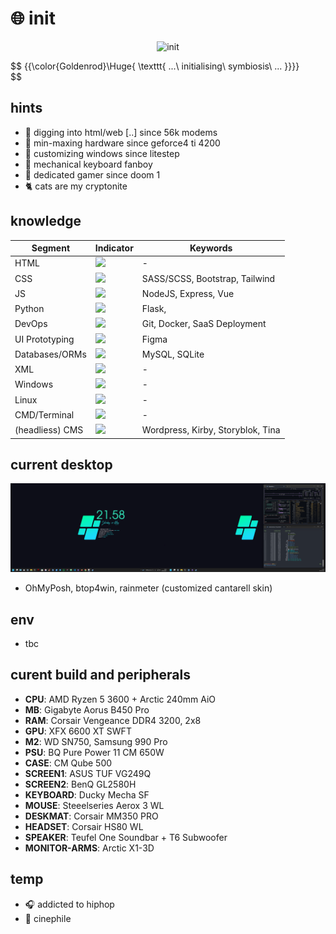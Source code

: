 # :globe_with_meridians: init

<p align="center">
 <img src='mando-grogu-init.gif' alt='init' style='width:100vW'/>
</p>

$$
{{\color{Goldenrod}\Huge{ \texttt{ ...\ initialising\ symbiosis\ ... \}}}}\
$$

## hints
- :monkey: digging into html/web [..] since 56k modems
- :hammer: min-maxing hardware since geforce4 ti 4200
- :art: customizing windows since litestep 
- :honey_pot: mechanical keyboard fanboy
- 💾 dedicated gamer since doom 1
- :cat2: cats are my cryptonite

## knowledge
| Segment    | Indicator | Keywords |
| ---------- | --------- | -------- |
| HTML  | ![](https://geps.dev/progress/80)    | - |
| CSS | ![](https://geps.dev/progress/70)     | SASS/SCSS, Bootstrap, Tailwind |
| JS    | ![](https://geps.dev/progress/60)    | NodeJS, Express, Vue |
| Python    | ![](https://geps.dev/progress/20?dangerColor=ff9900)    | Flask, |
| DevOps    | ![](https://geps.dev/progress/50)    | Git, Docker, SaaS Deployment |
| UI Prototyping    | ![](https://geps.dev/progress/70)    | Figma
| Databases/ORMs    | ![](https://geps.dev/progress/40)    | MySQL, SQLite  |
| XML    | ![](https://geps.dev/progress/50)    | - |
| Windows    | ![](https://geps.dev/progress/80)    | - |
| Linux    | ![](https://geps.dev/progress/20?dangerColor=ff9900)    | - |
| CMD/Terminal    | ![](https://geps.dev/progress/40)    | -
| (headliess) CMS    | ![](https://geps.dev/progress/60)    | Wordpress, Kirby, Storyblok, Tina |

## current desktop
![dekstop:lates](desktop-040524.png "desktop-040524")

- OhMyPosh, btop4win, rainmeter (customized cantarell skin)

## env
- tbc

## curent build and peripherals
- **CPU**: AMD Ryzen 5 3600 + Arctic 240mm AiO
- **MB**: Gigabyte Aorus B450 Pro
- **RAM**: Corsair Vengeance DDR4 3200, 2x8
- **GPU**: XFX 6600 XT SWFT
- **M2**: WD SN750, Samsung 990 Pro
- **PSU**: BQ Pure Power 11 CM 650W
- **CASE**: CM Qube 500
- **SCREEN1**: ASUS TUF VG249Q
- **SCREEN2**: BenQ GL2580H
- **KEYBOARD**: Ducky Mecha SF
- **MOUSE**: Steeelseries Aerox 3 WL
- **DESKMAT**: Corsair MM350 PRO
- **HEADSET**: Corsair HS80 WL
- **SPEAKER**: Teufel One Soundbar + T6 Subwoofer
- **MONITOR-ARMS**: Arctic X1-3D

## temp
- :headphones: addicted to hiphop
- :vhs: cinephile 
